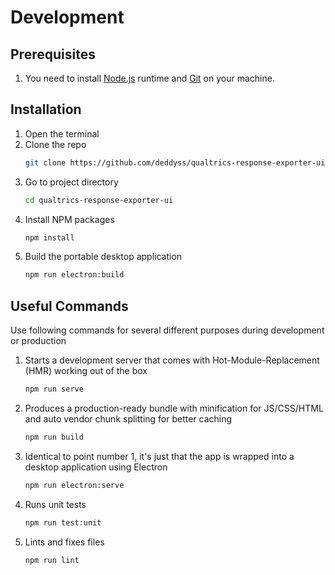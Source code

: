 # Development

## Prerequisites
1. You need to install [Node.js](https://nodejs.org/) runtime and [Git](https://git-scm.com/) on your machine.


## Installation
1. Open the terminal
2. Clone the repo
   ```sh
   git clone https://github.com/deddyss/qualtrics-response-exporter-ui.git
   ```
3. Go to project directory
   ```sh
   cd qualtrics-response-exporter-ui
   ```
4. Install NPM packages
   ```sh
   npm install
   ```
5. Build the portable desktop application
   ```sh
   npm run electron:build
   ```


## Useful Commands
Use following commands for several different purposes during development or production
1. Starts a development server that comes with Hot-Module-Replacement (HMR) working out of the box
   ```sh
   npm run serve
   ```
2. Produces a production-ready bundle with minification for JS/CSS/HTML and auto vendor chunk splitting for better caching
   ```sh
   npm run build
   ```
3. Identical to point number 1, it's just that the app is wrapped into a desktop application using Electron
   ```sh
   npm run electron:serve
   ```
4. Runs unit tests
   ```sh
   npm run test:unit
   ```
4. Lints and fixes files
   ```sh
   npm run lint
   ```
